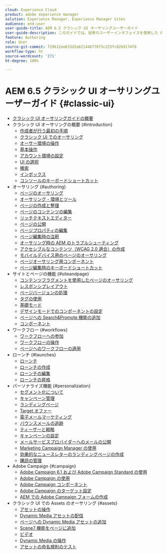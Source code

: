 ```yaml
---
cloud: Experience Cloud
product: adobe experience manager
solution: Experience Manager, Experience Manager Sites
audience: end-user
user-guide-title: AEM 6.5 クラシック UI オーサリングユーザーガイド
user-guide-description: このガイドでは、従来のユーザーインタフェイスを使用した AEM でのオーサリングの概念を説明します。
feature: Authoring
role: User
source-git-commit: f29612ee633d2a62144b770f3c225fc82b9174f8
workflow-type: ht
source-wordcount: '271'
ht-degree: 100%

---
```



# AEM 6.5 クラシック UI オーサリングユーザーガイド {#classic-ui}

+ [クラシック UI オーサリングガイドの概要](home.md)
+ クラシック UI オーサリングの概要 {#introduction}
   + [作成者が行う最初の手順](classic-page-author-first-steps.md)
   + [クラシック UI でのオーサリング](classicui.md)
   + [オーサー環境の操作](author-env.md)
   + [基本操作 ](author-env-basic-handling.md)
   + [アカウント環境の設定 ](author-env-user-props.md)
   + [UI の選択 ](author-env-select-ui.md)
   + [検索](author-env-search.md)
   + [インボックス ](author-env-inbox.md)
   + [コンソールのキーボードショートカット](author-env-keyboard-shortcuts.md)
+ オーサリング {#authoring}
   + [ページのオーサリング](classic-page-author.md)
   + [オーサリング - 環境とツール ](classic-page-author-env-tools.md)
   + [ページの作成と整理 ](classic-page-author-manage-pages.md)
   + [ページのコンテンツの編集 ](classic-page-author-edit-content.md)
   + [リッチテキストエディター](classic-page-author-rich-text-editor.md)
   + [ページの公開 ](classic-page-author-publish-pages.md)
   + [ページプロパティの編集 ](classic-page-author-edit-page-properties.md)
   + [ページ編集時の注釈 ](classic-page-author-annotations.md)
   + [オーサリング時の AEM のトラブルシューティング](classic-page-author-troubleshooting.md)
   + [アクセシブルなコンテンツ（WCAG 2.0 適合）の作成 ](classic-page-author-accessible-content.md)
   + [モバイルデバイス用のページのオーサリング](classic-feature-mobile.md)
   + [ページオーサリング用コンポーネント](classic-page-author-edit-mode.md)
   + [ページ編集時のキーボードショートカット](classic-page-author-keyboard-shortcuts.md)
+ サイトとページの機能 {#siteandpage}
   + [コンテンツフラグメントを使用したページのオーサリング ](classic-page-author-content-fragments.md)
   + [レスポンシブレイアウト](classic-page-author-responsive-layout.md)
   + [ページバージョンの処理 ](classic-page-author-work-with-versions.md)
   + [タグの使用 ](classic-feature-tags.md)
   + [基礎モード](classic-feature-scaffolding.md)
   + [デザインモードでのコンポーネントの設定 ](classic-page-author-design-mode.md)
   + [ページへの Search&amp;Promote 機能の追加 ](classic-feature-search-promote.md)
   + [コンポーネント](classic-page-author-default-components.md)
+ ワークフロー {#workflows}
   + [ワークフローへの参加 ](classic-workflows-participating.md)
   + [ワークフローの操作](classic-workflows.md)
   + [ページへのワークフローの適用 ](classic-workflows-applying.md)
+ ローンチ {#launches}
   + [ローンチ](classic-launches.md)
   + [ローンチの作成](classic-launches-creating.md)
   + [ローンチの編集](classic-launches-editing.md)
   + [ローンチの昇格](classic-launches-promoting.md)
+ パーソナライズ機能 {#personalization}
   + [セグメント化について ](classic-personalization-campaigns-segmentation.md)
   + [キャンペーン管理](classic-personalization-campaigns.md)
   + [ランディングページ](classic-personalization-campaigns-landingpage.md)
   + [Target オファー](classic-personalization-campaigns-target-offers.md)
   + [電子メールマーケティング ](classic-personalization-campaigns-email.md)
   + [バウンスメールの追跡](classic-personalization-campaigns-email-tracking-bounces.md)
   + [ティーザーと戦略 ](classic-personalization-campaigns-teasers-strategy.md)
   + [キャンペーンの設定 ](classic-personalization-campaigns-setting-up-your.md)
   + [メールサービスプロバイダーへのメールの公開](classic-personalization-campaigns-email-newsletters.md)
   + [Marketing Campaign Manager の使用 ](classic-personalization-campaigns-mktg-manager.md)
   + [効果的なニュースレターのランディングページの作成 ](classic-personalization-campaigns-email-landingpage.md)
   + [購読の管理 ](classic-personalization-campaigns-email-subscriptions.md)
+ Adobe Campaign {#campaign}
   + [Adobe Campaign 6.1 および Adobe Campaign Standard の使用 ](classic-personalization-ac-campaign.md)
   + [Adobe Campaign の使用](classic-personalization-ac.md)
   + [Adobe Campaign コンポーネント](classic-personalization-ac-components.md)
   + [Adobe Campaign のターゲット設定 ](classic-personalization-ac-target.md)
   + [AEM での Adobe Campaign フォームの作成 ](classic-personalization-ac-forms.md)
+ クラシック UI での Assets のオーサリング {#assets}
   + [アセットの操作](classicui-assets.md)
   + [Dynamic Media アセットの配信](dynamic-media-assets-delivering.md)
   + [ページへの Dynamic Media アセットの追加 ](dynamic-media-assets-adding-to-page.md)
   + [Scene7 機能をページに追加](manage-assets-classic-s7.md)
   + [ビデオ](manage-assets-classic-s7-video.md)
   + [Dynamic Media の操作](dynamic-media-assets.md)
   + [アセットの命名規則のテスト](asset-naming-conventions.md)
